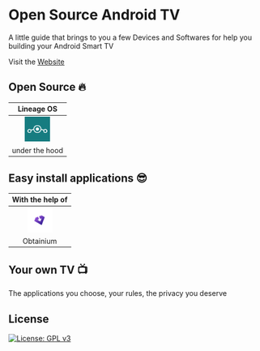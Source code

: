 # Open Source Android TV

A little guide that brings to you a few Devices and Softwares for help you building your Android Smart TV

Visit the [Website](https://copper-gio.github.io/Open-Source-Android-TV/)

## Open Source :fire:

| Lineage OS                                                                                                                                                                   |
|:----------------------------------------------------------------------------------------------------------------------------------------------------------------------------:|
| [<img title="" src="https://raw.githubusercontent.com/Copper-Gio/Open-Source-Android-TV/main/assets/Lineageos_logo.png" alt="LineageOS" width="50">](https://lineageos.org/) |
| under the hood                                                                                                                                                               |

## Easy install applications :sunglasses:

| With the help of                                                                                                                                                                                                |
|:---------------------------------------------------------------------------------------------------------------------------------------------------------------------------------------------------------------:|
| [<img title="" src="https://raw.githubusercontent.com/Copper-Gio/Open-Source-Android-TV/main/assets/obtainium.svg" alt="Obtainium" width="50">]([https://obtainium.imranr.dev/](https://obtainium.imranr.dev/)) |
| Obtainium                                                                                                                                                                                                       |

## Your own TV :tv:

The applications you choose, your rules, the privacy you deserve

## License

[![License: GPL v3](https://img.shields.io/badge/License-GPLv3-blue.svg)](https://www.gnu.org/licenses/gpl-3.0)
